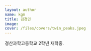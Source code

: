 ```yaml
---
layout: author
name: kgm
title: 김경민
image: 
cover: /files/covers/twin_peaks.jpeg
---
```


경산과학고등학교 2학년 재학중.